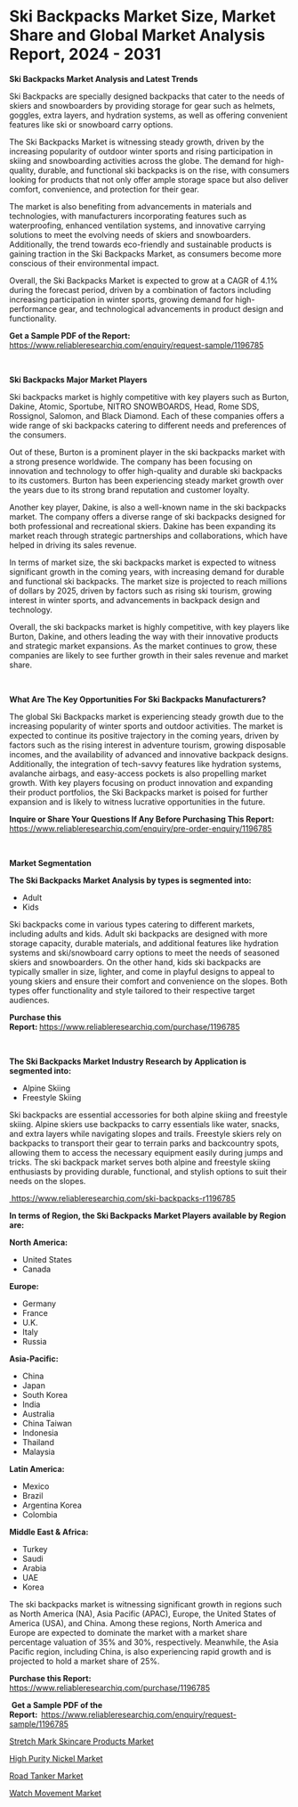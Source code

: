 <p><h1>Ski Backpacks Market Size, Market Share and Global Market Analysis Report, 2024 - 2031</h1></p><p><strong>Ski Backpacks Market Analysis and Latest Trends</strong></p>
<p><p>Ski Backpacks are specially designed backpacks that cater to the needs of skiers and snowboarders by providing storage for gear such as helmets, goggles, extra layers, and hydration systems, as well as offering convenient features like ski or snowboard carry options.</p><p>The Ski Backpacks Market is witnessing steady growth, driven by the increasing popularity of outdoor winter sports and rising participation in skiing and snowboarding activities across the globe. The demand for high-quality, durable, and functional ski backpacks is on the rise, with consumers looking for products that not only offer ample storage space but also deliver comfort, convenience, and protection for their gear.</p><p>The market is also benefiting from advancements in materials and technologies, with manufacturers incorporating features such as waterproofing, enhanced ventilation systems, and innovative carrying solutions to meet the evolving needs of skiers and snowboarders. Additionally, the trend towards eco-friendly and sustainable products is gaining traction in the Ski Backpacks Market, as consumers become more conscious of their environmental impact.</p><p>Overall, the Ski Backpacks Market is expected to grow at a CAGR of 4.1% during the forecast period, driven by a combination of factors including increasing participation in winter sports, growing demand for high-performance gear, and technological advancements in product design and functionality.</p></p>
<p><strong>Get a Sample PDF of the Report:&nbsp;</strong> <a href="https://www.reliableresearchiq.com/enquiry/request-sample/1196785">https://www.reliableresearchiq.com/enquiry/request-sample/1196785</a></p>
<p>&nbsp;</p>
<p><strong>Ski Backpacks Major Market Players</strong></p>
<p><p>Ski backpacks market is highly competitive with key players such as Burton, Dakine, Atomic, Sportube, NITRO SNOWBOARDS, Head, Rome SDS, Rossignol, Salomon, and Black Diamond. Each of these companies offers a wide range of ski backpacks catering to different needs and preferences of the consumers.</p><p>Out of these, Burton is a prominent player in the ski backpacks market with a strong presence worldwide. The company has been focusing on innovation and technology to offer high-quality and durable ski backpacks to its customers. Burton has been experiencing steady market growth over the years due to its strong brand reputation and customer loyalty.</p><p>Another key player, Dakine, is also a well-known name in the ski backpacks market. The company offers a diverse range of ski backpacks designed for both professional and recreational skiers. Dakine has been expanding its market reach through strategic partnerships and collaborations, which have helped in driving its sales revenue.</p><p>In terms of market size, the ski backpacks market is expected to witness significant growth in the coming years, with increasing demand for durable and functional ski backpacks. The market size is projected to reach millions of dollars by 2025, driven by factors such as rising ski tourism, growing interest in winter sports, and advancements in backpack design and technology.</p><p>Overall, the ski backpacks market is highly competitive, with key players like Burton, Dakine, and others leading the way with their innovative products and strategic market expansions. As the market continues to grow, these companies are likely to see further growth in their sales revenue and market share.</p></p>
<p>&nbsp;</p>
<p><strong>What Are The Key Opportunities For Ski Backpacks Manufacturers?</strong></p>
<p><p>The global Ski Backpacks market is experiencing steady growth due to the increasing popularity of winter sports and outdoor activities. The market is expected to continue its positive trajectory in the coming years, driven by factors such as the rising interest in adventure tourism, growing disposable incomes, and the availability of advanced and innovative backpack designs. Additionally, the integration of tech-savvy features like hydration systems, avalanche airbags, and easy-access pockets is also propelling market growth. With key players focusing on product innovation and expanding their product portfolios, the Ski Backpacks market is poised for further expansion and is likely to witness lucrative opportunities in the future.</p></p>
<p><strong>Inquire or Share Your Questions If Any Before Purchasing This Report:</strong> <a href="https://www.reliableresearchiq.com/enquiry/pre-order-enquiry/1196785">https://www.reliableresearchiq.com/enquiry/pre-order-enquiry/1196785</a></p>
<p>&nbsp;</p>
<p><strong>Market Segmentation</strong></p>
<p><strong>The Ski Backpacks Market Analysis by types is segmented into:</strong></p>
<p><ul><li>Adult</li><li>Kids</li></ul></p>
<p><p>Ski backpacks come in various types catering to different markets, including adults and kids. Adult ski backpacks are designed with more storage capacity, durable materials, and additional features like hydration systems and ski/snowboard carry options to meet the needs of seasoned skiers and snowboarders. On the other hand, kids ski backpacks are typically smaller in size, lighter, and come in playful designs to appeal to young skiers and ensure their comfort and convenience on the slopes. Both types offer functionality and style tailored to their respective target audiences.</p></p>
<p><strong>Purchase this Report:&nbsp;</strong><a href="https://www.reliableresearchiq.com/purchase/1196785">https://www.reliableresearchiq.com/purchase/1196785</a></p>
<p>&nbsp;</p>
<p><strong>The Ski Backpacks Market Industry Research by Application is segmented into:</strong></p>
<p><ul><li>Alpine Skiing</li><li>Freestyle Skiing</li></ul></p>
<p><p>Ski backpacks are essential accessories for both alpine skiing and freestyle skiing. Alpine skiers use backpacks to carry essentials like water, snacks, and extra layers while navigating slopes and trails. Freestyle skiers rely on backpacks to transport their gear to terrain parks and backcountry spots, allowing them to access the necessary equipment easily during jumps and tricks. The ski backpack market serves both alpine and freestyle skiing enthusiasts by providing durable, functional, and stylish options to suit their needs on the slopes.</p></p>
<p><a href="https://www.reliableresearchiq.com/ski-backpacks-r1196785">&nbsp;https://www.reliableresearchiq.com/ski-backpacks-r1196785</a></p>
<p><strong>In terms of Region, the Ski Backpacks Market Players available by Region are:</strong></p>
<p>
    <p> <strong> North America: </strong>
        <ul>
            <li>United States</li>
            <li>Canada</li>
        </ul>
        </p> 
    <p> <strong> Europe: </strong>
        <ul>
            <li>Germany</li>
            <li>France</li>
            <li>U.K.</li>
            <li>Italy</li>
            <li>Russia</li>
        </ul>
        </p> 
    <p> <strong> Asia-Pacific: </strong>
        <ul>
            <li>China</li>
            <li>Japan</li>
            <li>South Korea</li>
            <li>India</li>
            <li>Australia</li>
            <li>China Taiwan</li>
            <li>Indonesia</li>
            <li>Thailand</li>
            <li>Malaysia</li>
        </ul>
        </p> 
    <p> <strong> Latin America: </strong>
        <ul>
            <li>Mexico</li>
            <li>Brazil</li>
            <li>Argentina Korea</li>
            <li>Colombia</li>
        </ul>
        </p> 
    <p> <strong> Middle East & Africa: </strong>
        <ul>
            <li>Turkey</li>
            <li>Saudi</li>
            <li>Arabia</li>
            <li>UAE</li>
            <li>Korea</li>
        </ul>
    </p>
    </p>
<p><p>The ski backpacks market is witnessing significant growth in regions such as North America (NA), Asia Pacific (APAC), Europe, the United States of America (USA), and China. Among these regions, North America and Europe are expected to dominate the market with a market share percentage valuation of 35% and 30%, respectively. Meanwhile, the Asia Pacific region, including China, is also experiencing rapid growth and is projected to hold a market share of 25%.</p></p>
<p><strong>Purchase this Report: </strong><a href="https://www.reliableresearchiq.com/purchase/1196785">https://www.reliableresearchiq.com/purchase/1196785</a></p>
<p>&nbsp;<strong>Get a Sample PDF of the Report:&nbsp;&nbsp;</strong><a href="https://www.reliableresearchiq.com/enquiry/request-sample/1196785">https://www.reliableresearchiq.com/enquiry/request-sample/1196785</a></p>
<p><strong></strong></p>
<p><p><a href="https://github.com/sydneyHaley871/Market-Research-Report-List-1/blob/main/stretch-mark-skincare-products-market.md">Stretch Mark Skincare Products Market</a></p><p><a href="https://www.linkedin.com/pulse/global-high-purity-nickel-industry-types-applications-market-4e0cc">High Purity Nickel Market</a></p><p><a href="https://www.linkedin.com/pulse/global-road-tanker-market-trends-insights-growth-opportunities-wicec">Road Tanker Market</a></p><p><a href="https://github.com/nyahMertz1928/Market-Research-Report-List-1/blob/main/watch-movement-market.md">Watch Movement Market</a></p></p>